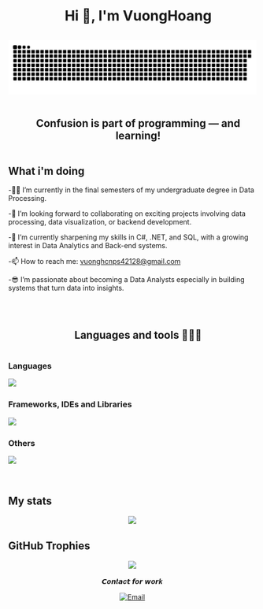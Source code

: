 <div id="user-content-toc">
  <ul align="center">
    <summary><h1 style="display: inline-block">Hi 👋, I'm VuongHoang</h1></summary>
  </ul>
</div>
<!--- snake example -->
<div align="center">
  
  ![snake gif](https://github.com/Lionous/Lionous/blob/output/github-contribution-grid-snake-dark.svg)
  
</div>

<div id="user-content-toc">
  <ul align="center">
    <summary><h2 style="display: inline-block">Confusion is part of programming — and learning!</h2></summary>
  </ul>
</div>

## What i'm doing
<!--Intro start-->
-👨‍🎓 I’m currently in the final semesters of my undergraduate degree in Data Processing.

-👯 I’m looking forward to collaborating on exciting projects involving data processing, data visualization, or backend development.

-🌱 I’m currently sharpening my skills in C#, .NET, and SQL, with a growing interest in Data Analytics and Back-end systems.

-📫 How to reach me: vuonghcnps42128@gmail.com

-😎 I’m passionate about becoming a Data Analysts especially in building systems that turn data into insights.
<!--Intro end-->

<br/>
  <div id="user-content-toc">
    <ul align="center">
      <summary><h2 style="display: inline-block">Languages and tools 👨🏻‍💻</h2></summary>
    </ul>
  </div>
  <h3>Languages</h3>
    <p align="left">
      <a href="https://github.com/Lionous">
        <img src="https://skillicons.dev/icons?i=cs,java,py,ts&perline=14" />
      </a>
    </p>
  <h3>Frameworks, IDEs and Libraries</h3>
      <p align="left">
        <a href="https://github.com/Lionous">
          <img src="https://skillicons.dev/icons?i=dotnet,visualstudio,rider,idea,clion,androidstudio&perline=14" />
        </a>
      </p>
  <h3>Others</h3>
      <p align="left">
        <a href="https://github.com/Lionous">
          <img src="https://skillicons.dev/icons?i=mysql,postgres,mongo,sqlite,docker,vscode,git,postman,latex,linux,arch,debian&perline=14" />
        </a>
      </p>
<br>


## My stats
<div align="center">
  <a href="https://github.com/Lionous"> 
    <img height="200px" src="https://github-readme-stats.vercel.app/api?username=NhutVuong&hide_border=true&show_icons=true&count_private=true&theme=gruvbox&bg_color=151515&border_radius=15">
  </a> 
</div>

 
## GitHub Trophies
<div align="center">
  
![](https://github-profile-trophy.vercel.app/?username=NhutVuong&theme=dark_dimmed&no-frame=true&no-bg=false&margin-w=10)

</div>

<p align="center">
  𝘾𝒐𝙣𝒕𝙖𝒄𝙩 𝙛𝒐𝙧 𝙬𝒐𝙧𝒌
</p>
<p align="center">
<a href="https://facebook.com/vinkay" target="_blank"><img alt="" src="https://img.shields.io/badge/facebook-000?style=for-the-badge&logo=facebook&logoColor=3b5998" style="vertical-align:center" /></a><a href="https://instagram.com/_vinkay_" target="_blank"><img alt="" src="https://img.shields.io/badge/Instagram-000?style=for-the-badge&logo=Instagram&logoColor=E4405F" style="vertical-align:center" /></a><a href="https://linkedin.com/in/vinkay" target="_blank"><img alt="" src="https://img.shields.io/badge/LinkedIn-000?logo=linkedin&logoColor=0A66C2&style=for-the-badge" style="vertical-align:center" /></a><a href="https://www.youtube.com/c/VinhNguyenOfficial512" target="_blank"><img alt="" src="https://img.shields.io/badge/YouTube%20-000?style=for-the-badge&logo=youtube&logoColor=red" style="vertical-align:center" /></a><a href="https://replit.com/@vinkay" target="_blank"><img alt="" src="https://img.shields.io/badge/replit-000?style=for-the-badge&logo=replit&logoColor=FFA500" style="vertical-align:center" /></a><a href="mailto:nguyenquocvinh.bocking@gmail.com" target="_blank"><img alt="Email" src="https://img.shields.io/badge/gmail%20-000?style=for-the-badge&logo=gmail&logoColor=BB001B" style="vertical-align:center" /></a>
</p>  
